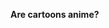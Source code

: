 <html>
  <title> hi this is my first website guise </title>
  <body>
  <p> <b> Are cartoons anime? </b> </p>
  </body>
</html>
